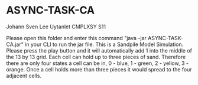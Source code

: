 # ASYNC-TASK-CA
Johann Sven Lee Uytanlet
CMPLXSY S11

Please open this folder and enter this command "java -jar ASYNC-TASK-CA.jar" in your CLI to run the jar file.
This is a Sandpile Model Simulation. Please press the play button and it will automatically add 1 into the middle of the 13 by 13 grid.
Each cell can hold up to three pieces of sand. Therefore there are only four states a cell can be in, 0 - blue, 1 - green, 2 - yellow, 3 - orange. Once a cell holds more than three pieces it would spread to the four adjacent cells.